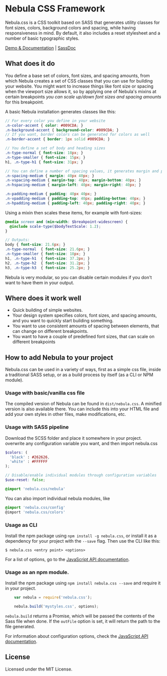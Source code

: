 # Nebula CSS Framework
Nebula.css is a CSS toolkit based on SASS that generates utility classes for font sizes, colors, background colors and spacing, while having responsiveness in mind. By default, it also includes a reset stylesheet and a number of basic typographic styles.

[Demo & Documentation](http://marcohamersma.github.io/nebula.css/) | [SassDoc](http://marcohamersma.github.io/nebula.css/sassdoc)

## What does it do
You define a base set of colors, font sizes, and spacing amounts, from which Nebula creates a set of CSS classes that you can use for building your website. You might want to increase things like font size or spacing when the viewport size allows it, so by applying one of Nebula's mixins at certain breakpoints _you can scale up/down font sizes and spacing amounts_ for this breakpoint.

A basic Nebula installation generates classes like this:

```scss
// For every color you define in your website
.n-color-accent { color: #009CDA; }
.n-background-accent { background-color: #009CDA; }
// If you want, border colors can be generated for colors as well
.n-border-accent { border: 1px solid #009CDA; }

// You define a set of body and heading sizes
.n-type-normal { font-size: 18px; }
.n-type-smaller { font-size: 15px; }
h1, .n-type-h1 { font-size: 31px; }

// You can define a number of spacing values, it generates margin and padding classes
.n-spacing-medium { margin: 40px 40px; }
.n-vspacing-medium { margin-top: 40px; margin-bottom: 40px; }
.n-hspacing-medium { margin-left: 40px; margin-right: 40px; }

.n-padding-medium { padding: 40px 40px; }
.n-vpadding-medium { padding-top: 40px; padding-bottom: 40px; }
.n-hpadding-medium { padding-left: 40px; padding-right: 40px; }
```

Using a mixin then scales these items, for example with font-sizes:

```scss
@media screen and (min-width: $breakpoint-widescreen) {
  @include scale-type($bodyTextScale: 1.2);
}

// Outputs:
body { font-size: 21.6px; }
.n-type-normal  { font-size: 21.6px; }
.n-type-smaller { font-size: 18px; }
h1, .n-type-h1  { font-size: 37.2px; }
h2, .n-type-h2  { font-size: 31.2px; }
h3, .n-type-h3  { font-size: 25.2px; }
```

Nebula is very modular, so you can disable certain modules if you don't want to have them in your output.

## Where does it work well
- Quick building of simple websites.
- Your design system specifies colors, font sizes, and spacing amounts, and you want to quickly start building something.
- You want to use consistent amounts of spacing between elements, that can change on different breakpoints.
- You want to have a couple of predefined font sizes, that can scale on different breakpoints

## How to add Nebula to your project
Nebula.css can be used in a variety of ways, first as a simple css file, inside a traditional SASS setup, or as a build process by itself (as a CLI or NPM module).

### Usage with basic/vanilla css file
The compiled version of Nebula can be found in `dist/nebula.css`. A minified version is also available there. You can include this into your HTML file and add your own styles in other files, make modifications, etc.

### Usage with SASS pipeline
Download the SCSS folder and place it somewhere in your project. overwrite any configuration variable you want, and then import nebula.css

```scss
$colors: (
  'black' : #262626,
  'white' : #FFFFFF
);

// Disable/enable individual modules through configuration variables
$use-reset: false;

@import 'nebula.css/nebula'
```

You can also import individual nebula modules, like
```scss
@import 'nebula.css/config'
@import 'nebula.css/colors'
```

### Usage as CLI
Install the npm package using `npm install -g nebula.css`, or install it as a dependency for your project with the `--save` flag. Then use the CLI like this:

`$ nebula.css <entry point> <options>`

For a list of options, go to the [JavaScript API documentation](docs/api.md#CLI).

### Usage as an npm module.
Install the npm package using `npm install nebula.css --save` and require it in your project.

```js
    var nebula = require('nebula.css');

    nebula.build('mystyles.css', options);
```

`nebula.build` returns a Promise, which will be passed the contents of the Sass file when done. If the `outFile` option is set, it will return the path to the file generated.

For information about configuration options, check the [JavaScript API documentation](docs/api.md).

## License
Licensed under the MIT License.
